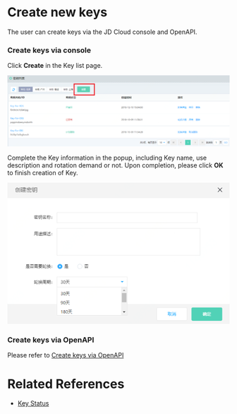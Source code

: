 # Create new keys

The user can create keys via the JD Cloud console and OpenAPI.

### Create keys via console

Click **Create** in the Key list page.

![创建密钥](/image/Key-Management-Service/Key-Management/创建密钥.png)

Complete the Key information in the popup, including Key name, use description and rotation demand or not. Upon completion, please click **OK** to finish creation of Key.

![创建密钥弹窗](/image/Key-Management-Service/Key-Management/创建密钥弹窗.png)

### Create keys via OpenAPI
Please refer to [Create keys via OpenAPI](/API/Key-Management-Service/Key-Management-Service/createKey.md)


# Related References
- [Key Status](Key-Status.md)
